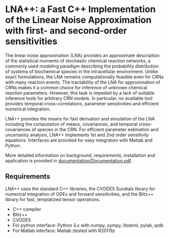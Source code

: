 # LNA++: a Fast C++ Implementation of the Linear Noise Approximation with first- and second-order sensitivities

The linear noise approximation (LNA) provides an approximate description of the statistical moments of stochastic chemical reaction networks, a commonly used modeling paradigm describing the probability distribution of systems of biochemical species in the intracellular environment. Unlike exact formulations, the LNA remains computationally feasible even for CRNs with many reaction events. The tractability of the LNA for approximation of CRNs makes it a common choice for inference of unknown chemical reaction parameters. However, this task is impeded by a lack of suitable inference tools for arbitrary CRN models. In particular, no available tool provides temporal cross-correlations, parameter sensitivities and efficient numerical integration.

LNA++ provides the means for fast derivation and simulation of the LNA including the computation of means, covariances, and temporal cross-covariances of species in the CRN. For efficient parameter estimation and uncertainty analysis, LNA++ implements 1st and 2nd order sensitivity equations. Interfaces are provided for easy integration with Matlab and Python.

More detailed information on background, requirements, installation and application is provided in [documentation/Documentation.pdf](documentation/Documentation.pdf).


## Requirements
LNA++ uses the standard C++ libraries, the CVODES Sundials library for numerical integration of ODEs and forward sensitivities, and the Blitz++ library for fast, templatized tensor operations.  

- C++ compiler
- Blitz++
- CVODES
- For python interface: Python 3.x with numpy, sympy, libsbml, pylab, ipdb
- For Matlab interface: Matlab (tested with R2017b)
